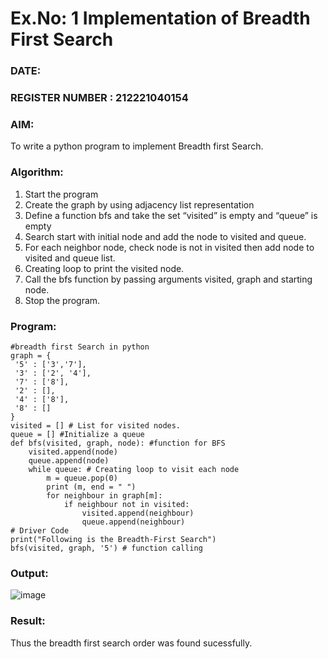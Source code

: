 # Ex.No: 1  Implementation of Breadth First Search 
### DATE:                                                                            
### REGISTER NUMBER : 212221040154
### AIM: 
To write a python program to implement Breadth first Search. 
### Algorithm:
1. Start the program
2. Create the graph by using adjacency list representation
3. Define a function bfs and take the set “visited” is empty and “queue” is empty
4. Search start with initial node and add the node to visited and queue.
5. For each neighbor node, check node is not in visited then add node to visited and queue list.
6.  Creating loop to print the visited node.
7.   Call the bfs function by passing arguments visited, graph and starting node.
8.   Stop the program.
### Program:
```
#breadth first Search in python 
graph = { 
 '5' : ['3','7'], 
 '3' : ['2', '4'], 
 '7' : ['8'], 
 '2' : [], 
 '4' : ['8'], 
 '8' : [] 
} 
visited = [] # List for visited nodes. 
queue = [] #Initialize a queue 
def bfs(visited, graph, node): #function for BFS 
    visited.append(node) 
    queue.append(node) 
    while queue: # Creating loop to visit each node 
        m = queue.pop(0) 
        print (m, end = " ") 
        for neighbour in graph[m]: 
            if neighbour not in visited: 
                visited.append(neighbour) 
                queue.append(neighbour) 
# Driver Code 
print("Following is the Breadth-First Search") 
bfs(visited, graph, '5') # function calling 

```
### Output:
![image](https://github.com/Siddarthan999/AI_Lab_2023-24/assets/91734840/47b643bb-c687-4dee-8d6c-b06841d71a8c)

### Result:
Thus the breadth first search order was found sucessfully.
